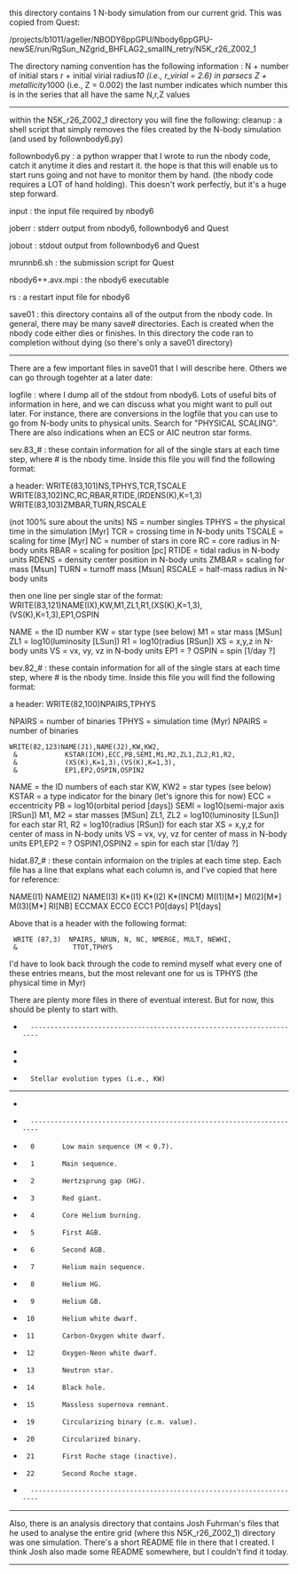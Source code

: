 this directory contains 1 N-body simulation from our current grid.  This was copied from Quest:

 /projects/b1011/ageller/NBODY6ppGPU/Nbody6ppGPU-newSE/run/RgSun_NZgrid_BHFLAG2_smallN_retry/N5K_r26_Z002_1

The directory naming convention has the following information :
N + number of initial stars
r + initial virial radius*10 (i.e., r_virial = 2.6) in parsecs
Z + metallicity*1000 (i.e., Z = 0.002)
the last number indicates which number this is in the series that all have the same N,r,Z values

--------------------------
within the N5K_r26_Z002_1 directory you will fine the following:
cleanup : a shell script that simply removes the files created by the N-body simulation (and used by follownbody6.py)

follownbody6.py : a python wrapper that I wrote to run the nbody code, catch it anytime it dies and restart it.  the hope is that this will enable us to start runs going and not have to monitor them by hand.  (the nbody code requires a LOT of hand holding).  This doesn't work perfectly, but it's a huge step forward. 

input : the input file required by nbody6

joberr : stderr output from nbody6, follownbody6 and Quest

jobout : stdout output from follownbody6 and Quest

mrunnb6.sh : the submission script for Quest

nbody6++.avx.mpi : the nbody6 executable

rs : a restart input file for nbody6

save01 : this directory contains all of the output from the nbody code.  In general, there may be many save# directories.  Each is created when the nbody code either dies or finishes.  In this directory the code ran to completion without dying (so there's only a save01 directory)


------------------
There are a few important files in save01 that I will describe here.  Others we can go through togehter at a later date:

logfile : where I dump all of the stdout from nbody6.  Lots of useful bits of information in here, and we can discuss what you might want to pull out later.  For instance, there are conversions in the logfile that you can use to go from N-body units to physical units.  Search for "PHYSICAL SCALING".  There are also indications when an ECS or AIC neutron star forms.

sev.83_# : these contain information for all of the single stars at each time step, where # is the nbody time.  Inside this file you will find the following format:

a header:
         WRITE(83,101)NS,TPHYS,TCR,TSCALE
         WRITE(83,102)NC,RC,RBAR,RTIDE,(RDENS(K),K=1,3)
         WRITE(83,103)ZMBAR,TURN,RSCALE

(not 100% sure about the units)
NS = number singles
TPHYS = the physical time in the simulation [Myr]
TCR = crossing time in N-body units
TSCALE = scaling for time [Myr]
NC = number of stars in core
RC = core radius in N-body units
RBAR = scaling for position [pc]
RTIDE = tidal radius in N-body units
RDENS = density center position in N-body units
ZMBAR = scaling for mass [Msun]
TURN = turnoff mass [Msun]
RSCALE = half-mass radius in N-body units

then one line per single star of the format:
    WRITE(83,121)NAME(IX),KW,M1,ZL1,R1,(XS(K),K=1,3),(VS(K),K=1,3),EP1,OSPIN

NAME = the ID number
KW = star type (see below)
M1 = star mass [MSun]
ZL1 = log10(luminosity [LSun])
R1 = log10(radius [RSun])
XS = x,y,z in N-body units
VS = vx, vy, vz in N-body units
EP1 = ?
OSPIN = spin [1/day ?]

bev.82_# : these contain information for all of the single stars at each time step, where # is the nbody time.  Inside this file you will find the following format:

a header:
    WRITE(82,100)NPAIRS,TPHYS

NPAIRS = number of binaries
TPHYS = simulation time (Myr)
NPAIRS = number of binaries


    WRITE(82,123)NAME(J1),NAME(J2),KW,KW2,
     &            KSTAR(ICM),ECC,PB,SEMI,M1,M2,ZL1,ZL2,R1,R2,
     &            (XS(K),K=1,3),(VS(K),K=1,3),
     &            EP1,EP2,OSPIN,OSPIN2
 
NAME = the ID numbers of each star
KW, KW2 = star types (see below)
KSTAR = a type indicator for the binary (let's ignore this for now)
ECC = eccentricity
PB = log10(orbital period [days])
SEMI = log10(semi-major axis [RSun])
M1, M2 = star masses [MSun]
ZL1, ZL2 = log10(luminosity [LSun]) for each star
R1, R2 = log10(radius [RSun]) for each star
XS = x,y,z for center of mass in N-body units
VS = vx, vy, vz for center of mass in N-body units
EP1,EP2 = ?
OSPIN1,OSPIN2 = spin for each star [1/day ?]

hidat.87_# : these contain informaion on the triples at each time step.  Each file has a line that explans what each column is, and I've copied that here for reference:

NAME(I1)    NAME(I2)    NAME(I3)    K*(I1)      K*(I2)      K*(INCM)    M(I1)[M*]                 M(I2)[M*]                 M(I3)[M*]                 RI[NB]                    ECCMAX                    ECC0                      ECC1                      P0[days]                  P1[days]

Above that is a header with the following format:

     WRITE (87,3)  NPAIRS, NRUN, N, NC, NMERGE, MULT, NEWHI,
     &              TTOT,TPHYS

I'd have to look back through the code to remind myself what every one of these entries means, but the most relevant one for us is TPHYS (the physical time in Myr) 

There are plenty more files in there of eventual interest.  But for now, this should be plenty to start with.

*       ---------------------------------------------------------------------
*
*
*       Stellar evolution types (i.e., KW)
*       ***********************
*
*       ---------------------------------------------------------------------
*       0       Low main sequence (M < 0.7).
*       1       Main sequence.
*       2       Hertzsprung gap (HG).
*       3       Red giant.
*       4       Core Helium burning.
*       5       First AGB.
*       6       Second AGB.
*       7       Helium main sequence.
*       8       Helium HG.
*       9       Helium GB.
*      10       Helium white dwarf.
*      11       Carbon-Oxygen white dwarf.
*      12       Oxygen-Neon white dwarf.
*      13       Neutron star.
*      14       Black hole.
*      15       Massless supernova remnant.
*      19       Circularizing binary (c.m. value).
*      20       Circularized binary.
*      21       First Roche stage (inactive).
*      22       Second Roche stage.
*       ---------------------------------------------------------------------



------------------
Also, there is an analysis directory that contains Josh Fuhrman's files that he used to analyse the entire grid (where this N5K_r26_Z002_1) directory was one simulation.  There's a short README file in there that I created.  I think Josh also made some README somewhere, but I couldn't find it today.

------------------

